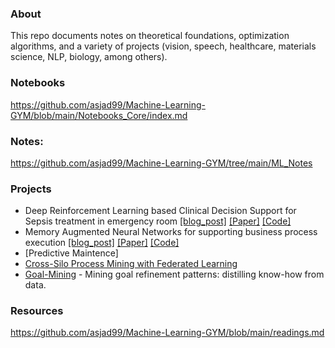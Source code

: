 ### About

This repo documents notes on theoretical foundations, optimization algorithms, and a variety of projects (vision, speech, healthcare, materials science, NLP, biology, among others). 


### Notebooks 
https://github.com/asjad99/Machine-Learning-GYM/blob/main/Notebooks_Core/index.md


### Notes:

https://github.com/asjad99/Machine-Learning-GYM/tree/main/ML_Notes 

### Projects

- Deep Reinforcement Learning based Clinical Decision Support for Sepsis treatment in emergency room  [[blog_post]](https://blog.asjadk.com/decision_support/) [[Paper]](https://link.springer.com/chapter/10.1007/978-3-030-91431-8_2) [[Code]](https://github.com/asjad99/MIMIC_RL_COACH)
- Memory Augmented Neural Networks for supporting business process execution [[blog_post]](https://blog.asjadk.com/deepprocess/) [[Paper]](https://link.springer.com/chapter/10.1007/978-3-030-91431-8_2) [[Code]](https://github.com/asjad99/DeepProcess)
- [Predictive Maintence]
- [Cross-Silo Process Mining with Federated Learning](https://scholar.google.com.au/citations?view_op=view_citation&hl=en&user=3dLAqxwAAAAJ&citation_for_view=3dLAqxwAAAAJ:u5HHmVD_uO8C)
- [Goal-Mining](https://github.com/asjad99/know-how-mining) - Mining goal refinement patterns: distilling know-how from data.

### Resources

https://github.com/asjad99/Machine-Learning-GYM/blob/main/readings.md
